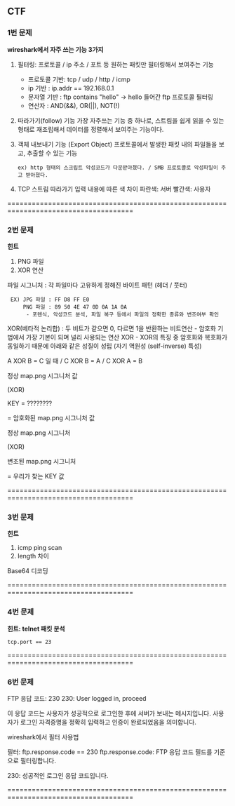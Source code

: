 ## CTF

### 1번 문제

**wireshark에서 자주 쓰는 기능 3가지**

1. 필터링: 프로토콜 / ip 주소 / 포트 등 원하는 패킷만 필터링해서 보여주는 기능
     - 프로토콜 기반: tcp / udp / http / icmp
     - ip 기반 : ip.addr == 192.168.0.1
     - 문자열 기반 : ftp contains "hello" -> hello 들어간 ftp 프로토콜 필터링
     - 연산자 : AND(&&), OR(||), NOT(!)

2. 따라가기(follow) 기능
     가장 자주쓰는 기능 중 하나로, 스트림을 쉽게 읽을 수 있는 형태로 재조립해서 데이터를 정렬해서 보여주는 기능이다.

3. 객체 내보내기 기능 (Export Object)
       프로토콜에서 발생한 패킷 내의 파일들을 보고, 추출할 수 있는 기능
   
       ex) http 형태의 스크립트 악성코드가 다운받아졌다. / SMB 프로토콜로 악성파일이 주고 받아졌다.

5. TCP 스트림 따라가기 입력 내용에 따른 색 차이
    파란색: 서버
    빨간색: 사용자

=====================================================================================

### 2번 문제

**힌트**
1. PNG 파일
2. XOR 연산


파일 시그니처 : 각 파일마다 고유하게 정해진 바이트 패턴 (헤더 / 풋터)

     EX) JPG 파일 : FF D8 FF E0
         PNG 파일 : 89 50 4E 47 0D 0A 1A 0A
          - 포렌식, 악성코드 분석, 파일 복구 등에서 파일의 정확한 종류와 변조여부 확인

XOR(베타적 논리합) : 두 비트가 같으면 0, 다르면 1을 반환하는 비트연산
          - 암호화 기법에서 가장 기본이 되며 널리 사용되는 연산 XOR
          - XOR의 특징 중 암호화와 복호화가 동일하기 때문에 아래와 같은 성질이 성립 (자기 역원성 (self-inverse) 특성)


A XOR B = C 일 때 / C XOR B = A / C XOR A = B


정상 map.png 시그니처 값

(XOR)

KEY = ????????

= 암호화된 map.png 시그니처 값

정상 map.png 시그니처

(XOR)

변조된 map.png 시그니처

= 우리가 찾는 KEY 값

=====================================================================================

### 3번 문제

**힌트**
1. icmp ping scan
2. length 차이


Base64 디코딩

=====================================================================================

### 4번 문제

**힌트: telnet 패킷 분석**

```
tcp.port == 23
```

=====================================================================================

### 6번 문제

FTP 응답 코드: 230
230: User logged in, proceed

이 응답 코드는 사용자가 성공적으로 로그인한 후에 서버가 보내는 메시지입니다. 사용자가 로그인 자격증명을 정확히 입력하고 인증이 완료되었음을 의미합니다.

wireshark에서 필터 사용법

필터: ftp.response.code == 230
ftp.response.code: FTP 응답 코드 필드를 기준으로 필터링합니다.

230: 성공적인 로그인 응답 코드입니다.

=====================================================================================
